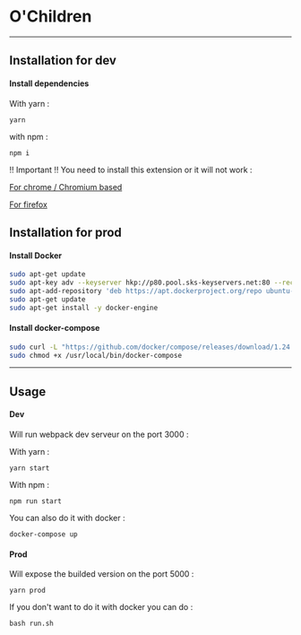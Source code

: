 # O'Children

---

## Installation for dev

#### Install dependencies

With yarn :

```
yarn
```

with npm :

```
npm i
```

!! Important !! You need to install this extension or it will not work :

[For chrome / Chromium based](https://chrome.google.com/webstore/detail/redux-devtools/lmhkpmbekcpmknklioeibfkpmmfibljd?hl=fr)

[For firefox](https://addons.mozilla.org/fr/firefox/addon/reduxdevtools/)

## Installation for prod

#### Install Docker

```bash
sudo apt-get update
sudo apt-key adv --keyserver hkp://p80.pool.sks-keyservers.net:80 --recv-keys 58118E89F3A912897C070ADBF76221572C52609D
sudo apt-add-repository 'deb https://apt.dockerproject.org/repo ubuntu-xenial main'
sudo apt-get update
sudo apt-get install -y docker-engine
```

#### Install docker-compose

```bash
sudo curl -L "https://github.com/docker/compose/releases/download/1.24.0/docker-compose-$(uname -s)-$(uname -m)" -o /usr/local/bin/docker-compose
sudo chmod +x /usr/local/bin/docker-compose
```

---

## Usage

#### Dev

Will run webpack dev serveur on the port 3000 :

With yarn :

```
yarn start
```

With npm :

```
npm run start
```

You can also do it with docker :

```
docker-compose up
```

#### Prod

Will expose the builded version on the port 5000 :

```
yarn prod
```

If you don't want to do it with docker you can do :

```
bash run.sh
```
